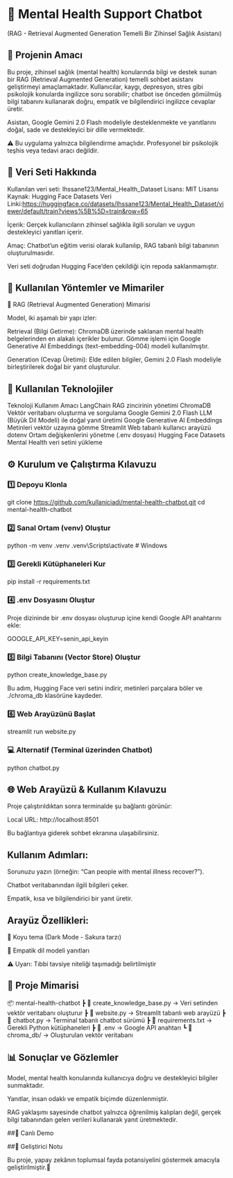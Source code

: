 # 🧠 Mental Health Support Chatbot

(RAG - Retrieval Augmented Generation Temelli Bir Zihinsel Sağlık Asistanı)

## 📘 Projenin Amacı

Bu proje, zihinsel sağlık (mental health) konularında bilgi ve destek sunan bir RAG (Retrieval Augmented Generation) temelli sohbet asistanı geliştirmeyi amaçlamaktadır.
Kullanıcılar, kaygı, depresyon, stres gibi psikolojik konularda ingilizce soru sorabilir; chatbot ise önceden gömülmüş bilgi tabanını kullanarak doğru, empatik ve bilgilendirici ingilizce cevaplar üretir.

Asistan, Google Gemini 2.0 Flash modeliyle desteklenmekte ve yanıtlarını doğal, sade ve destekleyici bir dille vermektedir.

⚠️ Bu uygulama yalnızca bilgilendirme amaçlıdır.
Profesyonel bir psikolojik teşhis veya tedavi aracı değildir.

## 📂 Veri Seti Hakkında

Kullanılan veri seti: Ihssane123/Mental_Health_Dataset
Lisans: MIT Lisansı
Kaynak: Hugging Face Datasets
Veri Linki:https://huggingface.co/datasets/Ihssane123/Mental_Health_Dataset/viewer/default/train?views%5B%5D=train&row=65


İçerik: Gerçek kullanıcıların zihinsel sağlıkla ilgili soruları ve uygun destekleyici yanıtları içerir.

Amaç: Chatbot’un eğitim verisi olarak kullanılıp, RAG tabanlı bilgi tabanının oluşturulmasıdır.

Veri seti doğrudan Hugging Face’den çekildiği için repoda saklanmamıştır.

## 🧩 Kullanılan Yöntemler ve Mimariler
🔹 RAG (Retrieval Augmented Generation) Mimarisi

Model, iki aşamalı bir yapı izler:

Retrieval (Bilgi Getirme):
ChromaDB üzerinde saklanan mental health belgelerinden en alakalı içerikler bulunur.
Gömme işlemi için Google Generative AI Embeddings (text-embedding-004) modeli kullanılmıştır.

Generation (Cevap Üretimi):
Elde edilen bilgiler, Gemini 2.0 Flash modeliyle birleştirilerek doğal bir yanıt oluşturulur.

## 🔹 Kullanılan Teknolojiler
Teknoloji	Kullanım Amacı
LangChain	RAG zincirinin yönetimi
ChromaDB	Vektör veritabanı oluşturma ve sorgulama
Google Gemini 2.0 Flash	LLM (Büyük Dil Modeli) ile doğal yanıt üretimi
Google Generative AI Embeddings	Metinleri vektör uzayına gömme
Streamlit	Web tabanlı kullanıcı arayüzü
dotenv	Ortam değişkenlerini yönetme (.env dosyası)
Hugging Face Datasets	Mental Health veri setini yükleme


## ⚙️ Kurulum ve Çalıştırma Kılavuzu
### 1️⃣ Depoyu Klonla
git clone https://github.com/kullaniciadi/mental-health-chatbot.git
cd mental-health-chatbot

### 2️⃣ Sanal Ortam (venv) Oluştur
python -m venv .venv
.venv\Scripts\activate   # Windows

### 3️⃣ Gerekli Kütüphaneleri Kur
pip install -r requirements.txt

### 4️⃣ .env Dosyasını Oluştur

Proje dizininde bir .env dosyası oluşturup içine kendi Google API anahtarını ekle:

GOOGLE_API_KEY=senin_api_keyin

### 5️⃣ Bilgi Tabanını (Vector Store) Oluştur
python create_knowledge_base.py


Bu adım, Hugging Face veri setini indirir, metinleri parçalara böler ve ./chroma_db klasörüne kaydeder.

### 6️⃣ Web Arayüzünü Başlat
streamlit run website.py

### 💻 Alternatif (Terminal üzerinden Chatbot)
python chatbot.py

## 🌐 Web Arayüzü & Kullanım Kılavuzu

Proje çalıştırıldıktan sonra terminalde şu bağlantı görünür:

Local URL: http://localhost:8501


Bu bağlantıya giderek sohbet ekranına ulaşabilirsiniz.

## Kullanım Adımları:

Sorunuzu yazın (örneğin: “Can people with mental illness recover?”).

Chatbot veritabanından ilgili bilgileri çeker.

Empatik, kısa ve bilgilendirici bir yanıt üretir.

## Arayüz Özellikleri:

🌙 Koyu tema (Dark Mode - Sakura tarzı)


🧠 Empatik dil modeli yanıtları

⚠️ Uyarı: Tıbbi tavsiye niteliği taşımadığı belirtilmiştir

## 🧠 Proje Mimarisi
📦 mental-health-chatbot
 ┣ 📜 create_knowledge_base.py   → Veri setinden vektör veritabanı oluşturur
 ┣ 📜 website.py                 → Streamlit tabanlı web arayüzü
 ┣ 📜 chatbot.py                 → Terminal tabanlı chatbot sürümü
 ┣ 📜 requirements.txt           → Gerekli Python kütüphaneleri
 ┣ 📜 .env                       → Google API anahtarı
 ┗ 📁 chroma_db/                 → Oluşturulan vektör veritabanı

## 📊 Sonuçlar ve Gözlemler

Model, mental health konularında kullanıcıya doğru ve destekleyici bilgiler sunmaktadır.

Yanıtlar, insan odaklı ve empatik biçimde düzenlenmiştir.

RAG yaklaşımı sayesinde chatbot yalnızca öğrenilmiş kalıpları değil, gerçek bilgi tabanından gelen verileri kullanarak yanıt üretmektedir.

##🚀 Canlı Demo


##💬 Geliştirici Notu

Bu proje, yapay zekânın toplumsal fayda potansiyelini göstermek amacıyla geliştirilmiştir.🌿
